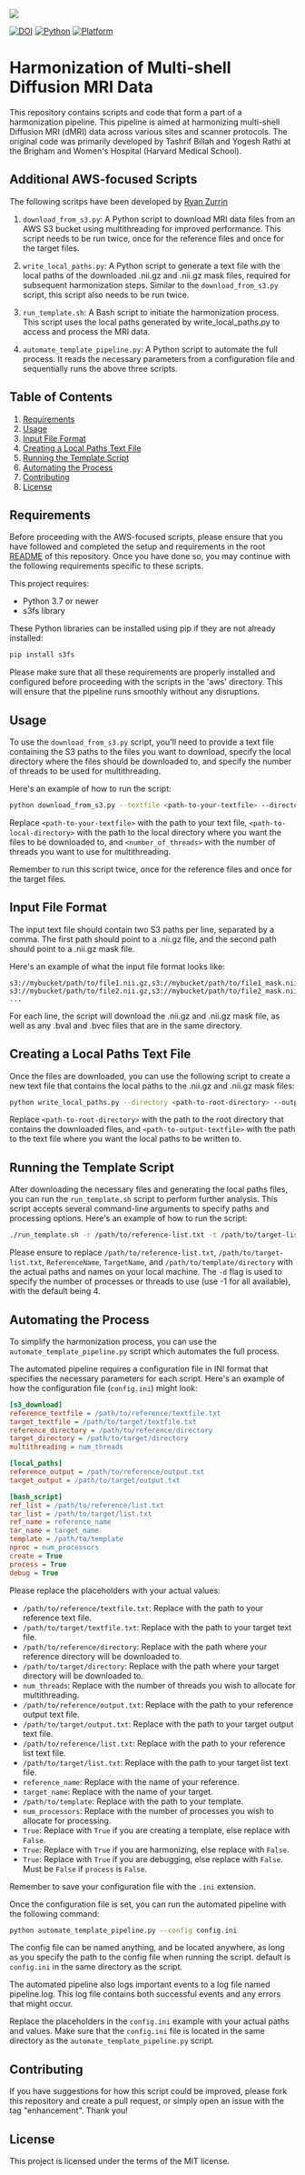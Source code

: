 ![](../doc/pnl-bwh-hms.png)

[![DOI](https://zenodo.org/badge/doi/10.5281/zenodo.3451427.svg)](https://doi.org/10.5281/zenodo.3451427) [![Python](https://img.shields.io/badge/Python-3.7-green.svg)]() [![Platform](https://img.shields.io/badge/Platform-linux--64%20%7C%20osx--64-orange.svg)]()

# Harmonization of Multi-shell Diffusion MRI Data

This repository contains scripts and code that form a part of a harmonization pipeline. This pipeline is aimed at harmonizing multi-shell Diffusion MRI (dMRI) data across various sites and scanner protocols. The original code was primarily developed by Tashrif Billah and Yogesh Rathi at the Brigham and Women's Hospital (Harvard Medical School).

## Additional AWS-focused Scripts 
The following scritps have been developed by [Ryan Zurrin](mailto:rzurrin@bwh.harvard.edu)

1. `download_from_s3.py`: A Python script to download MRI data files from an AWS S3 bucket using multithreading for improved performance. This script needs to be run twice, once for the reference files and once for the target files.

2. `write_local_paths.py`: A Python script to generate a text file with the local paths of the downloaded .nii.gz and .nii.gz mask files, required for subsequent harmonization steps. Similar to the `download_from_s3.py` script, this script also needs to be run twice.

3. `run_template.sh`: A Bash script to initiate the harmonization process. This script uses the local paths generated by write_local_paths.py to access and process the MRI data.

4. `automate_template_pipeline.py`: A Python script to automate the full process. It reads the necessary parameters from a configuration file and sequentially runs the above three scripts.


## Table of Contents

1. [Requirements](#requirements)
2. [Usage](#usage)
3. [Input File Format](#input-file-format)
4. [Creating a Local Paths Text File](#creating-a-local-paths-text-file)
5. [Running the Template Script](#running-the-template-script)
6. [Automating the Process](#automating-the-process)
7. [Contributing](#contributing)
8. [License](#license)

## Requirements

Before proceeding with the AWS-focused scripts, please ensure that you have followed and completed the setup and requirements in the root [README](../README.md) of this repository. Once you have done so, you may continue with the following requirements specific to these scripts.

This project requires:

- Python 3.7 or newer
- s3fs library

These Python libraries can be installed using pip if they are not already installed:

```sh
pip install s3fs
```

Please make sure that all these requirements are properly installed and configured before proceeding with the scripts in the 'aws' directory. This will ensure that the pipeline runs smoothly without any disruptions.

## Usage


To use the `download_from_s3.py` script, you'll need to provide a text file containing the S3 paths to the files you want to download, specify the local directory where the files should be downloaded to, and specify the number of threads to be used for multithreading.

Here's an example of how to run the script:

```sh
python download_from_s3.py --textfile <path-to-your-textfile> --directory <path-to-local-directory> --threads <number_of_threads>
```

Replace `<path-to-your-textfile>` with the path to your text file, `<path-to-local-directory>` with the path to the local directory where you want the files to be downloaded to, and `<number_of_threads>` with the number of threads you want to use for multithreading.

Remember to run this script twice, once for the reference files and once for the target files.

## Input File Format

The input text file should contain two S3 paths per line, separated by a comma. The first path should point to a .nii.gz file, and the second path should point to a .nii.gz mask file.

Here's an example of what the input file format looks like:

```angular2html
s3://mybucket/path/to/file1.nii.gz,s3://mybucket/path/to/file1_mask.nii.gz
s3://mybucket/path/to/file2.nii.gz,s3://mybucket/path/to/file2_mask.nii.gz
...
```

For each line, the script will download the .nii.gz and .nii.gz mask file, as well as any .bval and .bvec files that are in the same directory.

## Creating a Local Paths Text File

Once the files are downloaded, you can use the following script to create a new text file that contains the local paths to the .nii.gz and .nii.gz mask files:

```sh
python write_local_paths.py --directory <path-to-root-directory> --output <path-to-output-textfile>
```

Replace `<path-to-root-directory>` with the path to the root directory that contains the downloaded files, and `<path-to-output-textfile>` with the path to the text file where you want the local paths to be written to.

## Running the Template Script

After downloading the necessary files and generating the local paths files, you can run the `run_template.sh` script to perform further analysis. This script accepts several command-line arguments to specify paths and processing options. Here's an example of how to run the script:

```sh
./run_template.sh -r /path/to/reference-list.txt -t /path/to/target-list.txt -n ReferenceName -T TargetName -p /path/to/template/directory -d 4
```

Please ensure to replace `/path/to/reference-list.txt`, `/path/to/target-list.txt`, `ReferenceName`, `TargetName`, and `/path/to/template/directory` with the actual paths and names on your local machine. The `-d` flag is used to specify the number of processes or threads to use (use -1 for all available), with the default being 4.


## Automating the Process

To simplify the harmonization process, you can use the `automate_template_pipeline.py` script which automates the full process.

The automated pipeline requires a configuration file in INI format that specifies the necessary parameters for each script. Here's an example of how the configuration file (`config.ini`) might look:

```ini
[s3_download]
reference_textfile = /path/to/reference/textfile.txt
target_textfile = /path/to/target/textfile.txt
reference_directory = /path/to/reference/directory
target_directory = /path/to/target/directory
multithreading = num_threads

[local_paths]
reference_output = /path/to/reference/output.txt
target_output = /path/to/target/output.txt

[bash_script]
ref_list = /path/to/reference/list.txt
tar_list = /path/to/target/list.txt
ref_name = reference_name
tar_name = target_name
template = /path/to/template
nproc = num_processors
create = True 
process = True
debug = True
```
Please replace the placeholders with your actual values:

- `/path/to/reference/textfile.txt`: Replace with the path to your reference text file.
- `/path/to/target/textfile.txt`: Replace with the path to your target text file.
- `/path/to/reference/directory`: Replace with the path where your reference directory will be downloaded to.
- `/path/to/target/directory`: Replace with the path where your target directory will be downloaded to.
- `num_threads`: Replace with the number of threads you wish to allocate for multithreading.
- `/path/to/reference/output.txt`: Replace with the path to your reference output text file.
- `/path/to/target/output.txt`: Replace with the path to your target output text file.
- `/path/to/reference/list.txt`: Replace with the path to your reference list text file.
- `/path/to/target/list.txt`: Replace with the path to your target list text file.
- `reference_name`: Replace with the name of your reference.
- `target_name`: Replace with the name of your target.
- `/path/to/template`: Replace with the path to your template.
- `num_processors`: Replace with the number of processes you wish to allocate for processing.
- `True`: Replace with `True` if you are creating a template, else replace with `False`.
- `True`: Replace with `True` if you are harmonizing, else replace with `False`.
- `True`: Replace with `True` if you are debugging, else replace with `False`. Must be `False` if `process` is `False`.


Remember to save your configuration file with the `.ini` extension.

Once the configuration file is set, you can run the automated pipeline with the following command:
```sh
python automate_template_pipeline.py --config config.ini
```

The config file can be named anything, and be located anywhere, as long as you specify the path to the config file when running the script. default is `config.ini` in the same directory as the script.

The automated pipeline also logs important events to a log file named pipeline.log. This log file contains both successful events and any errors that might occur.

Replace the placeholders in the `config.ini` example with your actual paths and values. Make sure that the `config.ini` file is located in the same directory as the `automate_template_pipeline.py` script.


## Contributing

If you have suggestions for how this script could be improved, please fork this repository and create a pull request, or simply open an issue with the tag "enhancement". Thank you!

## License

This project is licensed under the terms of the MIT license.